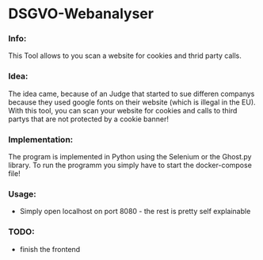 # DSGVO-Webanalyser

### Info:
This Tool allows to you scan a website for cookies and thrid party calls.

### Idea:
The idea came, because of an Judge that started to sue differen companys because they used google fonts on their website (which is illegal in the EU). With this tool, you can scan your website for cookies and calls to third partys that are not protected by a cookie banner!

### Implementation:
The program is implemented in Python using the Selenium or the Ghost.py library. To run the programm you simply have to start the docker-compose file!

### Usage:
- Simply open localhost on port 8080 - the rest is pretty self explainable

### TODO:
- finish the frontend